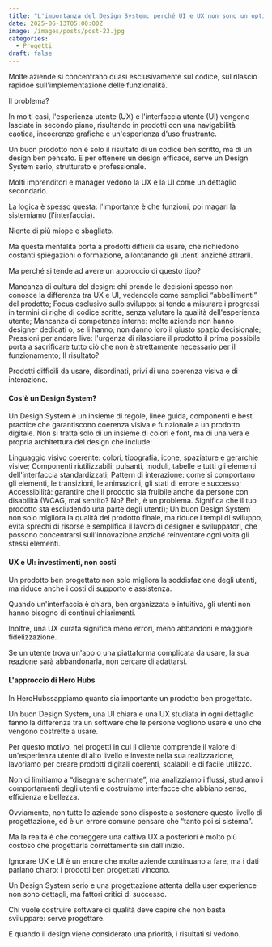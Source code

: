 ```yaml
---
title: "L'importanza del Design System: perché UI e UX non sono un optional"
date: 2025-06-13T05:00:00Z
image: /images/posts/post-23.jpg
categories:
  - Progetti
draft: false
---
```


Molte aziende si concentrano quasi esclusivamente sul codice, sul rilascio rapidoe sull'implementazione delle funzionalità.

Il problema?

In molti casi, l'esperienza utente (UX) e l'interfaccia utente (UI) vengono lasciate in secondo piano, risultando in prodotti con una navigabilità caotica, incoerenze grafiche e un'esperienza d'uso frustrante.

Un buon prodotto non è solo il risultato di un codice ben scritto, ma di un design ben pensato. E per ottenere un design efficace, serve un Design System serio, strutturato e professionale.

Molti imprenditori e manager vedono la UX e la UI come un dettaglio secondario.

La logica è spesso questa: l'importante è che funzioni, poi magari la sistemiamo (l'interfaccia).

Niente di più miope e sbagliato.

Ma questa mentalità porta a prodotti difficili da usare, che richiedono costanti spiegazioni o formazione, allontanando gli utenti anziché attrarli.

Ma perché si tende ad avere un approccio di questo tipo?

Mancanza di cultura del design: chi prende le decisioni spesso non conosce la differenza tra UX e UI, vedendole come semplici “abbellimenti” del prodotto;
Focus esclusivo sullo sviluppo: si tende a misurare i progressi in termini di righe di codice scritte, senza valutare la qualità dell'esperienza utente;
Mancanza di competenze interne: molte aziende non hanno designer dedicati o, se li hanno, non danno loro il giusto spazio decisionale;
Pressioni per andare live: l'urgenza di rilasciare il prodotto il prima possibile porta a sacrificare tutto ciò che non è strettamente necessario per il funzionamento;
Il risultato?

Prodotti difficili da usare, disordinati, privi di una coerenza visiva e di interazione.

#### Cos'è un Design System?

Un Design System è un insieme di regole, linee guida, componenti e best practice che garantiscono coerenza visiva e funzionale a un prodotto digitale. Non si tratta solo di un insieme di colori e font, ma di una vera e propria architettura del design che include:

Linguaggio visivo coerente: colori, tipografia, icone, spaziature e gerarchie visive;
Componenti riutilizzabili: pulsanti, moduli, tabelle e tutti gli elementi dell'interfaccia standardizzati;
Pattern di interazione: come si comportano gli elementi, le transizioni, le animazioni, gli stati di errore e successo;
Accessibilità: garantire che il prodotto sia fruibile anche da persone con disabilità (WCAG, mai sentito? No? Beh, è un problema. Significa che il tuo prodotto sta escludendo una parte degli utenti);
Un buon Design System non solo migliora la qualità del prodotto finale, ma riduce i tempi di sviluppo, evita sprechi di risorse e semplifica il lavoro di designer e sviluppatori, che possono concentrarsi sull'innovazione anziché reinventare ogni volta gli stessi elementi.

#### UX e UI: investimenti, non costi

Un prodotto ben progettato non solo migliora la soddisfazione degli utenti, ma riduce anche i costi di supporto e assistenza.

Quando un'interfaccia è chiara, ben organizzata e intuitiva, gli utenti non hanno bisogno di continui chiarimenti.

Inoltre, una UX curata significa meno errori, meno abbandoni e maggiore fidelizzazione.

Se un utente trova un'app o una piattaforma complicata da usare, la sua reazione sarà abbandonarla, non cercare di adattarsi.

#### L'approccio di Hero Hubs

In HeroHubssappiamo quanto sia importante un prodotto ben progettato.

Un buon Design System, una UI chiara e una UX studiata in ogni dettaglio fanno la differenza tra un software che le persone vogliono usare e uno che vengono costrette a usare.

Per questo motivo, nei progetti in cui il cliente comprende il valore di un'esperienza utente di alto livello e investe nella sua realizzazione, lavoriamo per creare prodotti digitali coerenti, scalabili e di facile utilizzo.

Non ci limitiamo a “disegnare schermate”, ma analizziamo i flussi, studiamo i comportamenti degli utenti e costruiamo interfacce che abbiano senso, efficienza e bellezza.

Ovviamente, non tutte le aziende sono disposte a sostenere questo livello di progettazione, ed è un errore comune pensare che “tanto poi si sistema”.

Ma la realtà è che correggere una cattiva UX a posteriori è molto più costoso che progettarla correttamente sin dall'inizio.

Ignorare UX e UI è un errore che molte aziende continuano a fare, ma i dati parlano chiaro: i prodotti ben progettati vincono.

Un Design System serio e una progettazione attenta della user experience non sono dettagli, ma fattori critici di successo.

Chi vuole costruire software di qualità deve capire che non basta sviluppare: serve progettare.

E quando il design viene considerato una priorità, i risultati si vedono.
